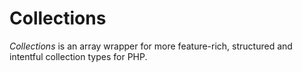 # Collections #

*Collections* is an array wrapper for more feature-rich, structured and intentful collection types for PHP.
